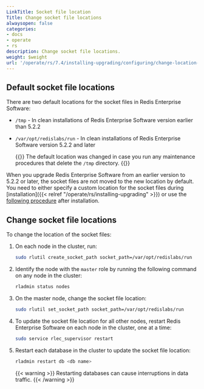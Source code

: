 ```yaml
---
LinkTitle: Socket file location
Title: Change socket file locations
alwaysopen: false
categories:
- docs
- operate
- rs
description: Change socket file locations.
weight: $weight
url: '/operate/rs/7.4/installing-upgrading/configuring/change-location-socket-files/'
---
```


## Default socket file locations

There are two default locations for the socket files in Redis Enterprise Software:

- `/tmp` - In clean installations of Redis Enterprise Software version earlier than 5.2.2
- `/var/opt/redislabs/run` - In clean installations of Redis Enterprise Software version 5.2.2 and later

    {{<note>}}
The default location was changed in case you run any maintenance procedures that delete the `/tmp` directory.
    {{</note>}}

When you upgrade Redis Enterprise Software from an earlier version to 5.2.2 or later, the socket files
are not moved to the new location by default. You need to either specify a custom location
for the socket files during [installation]({{< relref "/operate/rs/installing-upgrading" >}}) or use the [following procedure](#change-socket-file-locations) after installation.

## Change socket file locations

To change the location of the socket files:

1. On each node in the cluster, run:

    ```sh
    sudo rlutil create_socket_path socket_path=/var/opt/redislabs/run
    ```

1. Identify the node with the `master` role by running the following command on any node in the cluster:

    ```sh
    rladmin status nodes
    ```

1. On the master node, change the socket file location:

    ```sh
    sudo rlutil set_socket_path socket_path=/var/opt/redislabs/run
    ```

1. To update the socket file location for all other nodes, restart Redis Enterprise Software on each node in the cluster, one at a time:

    ```sh
    sudo service rlec_supervisor restart
    ```

1. Restart each database in the cluster to update the socket file location:

    ```sh
    rladmin restart db <db name>
    ```

    {{< warning >}}
Restarting databases can cause interruptions in data traffic.
    {{< /warning >}}
